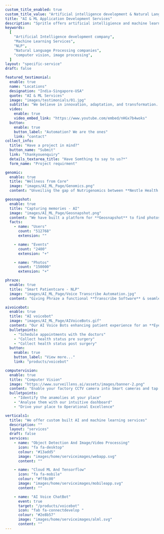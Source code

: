 ```yaml
---
custom_title_enabled: true
custom_title_value: "Artificial intelligence development & Natural Language Processing Companies"
title: "AI & ML Application Development Services"
description: "Spritle offers artificial intelligience and machine learning services such as NLP, voicebot services,computer vision,image processing & more advanced services."
keywords:
  [
    "Artificial Intelligence development company",
    "Machine Learning Services",
    "NLP",
    "Natural Language Processing companies",
    "computer vision, image processing",
  ]
layout: "specific-service"
draft: false

featured_testimonial:
  enable: true
  name: "Locations"
  designation: "India-Singapore-USA"
  quote: "AI & ML Services"
  image: "images/testimonials/01.jpg"
  subtitle: "We believe in innovation, adaptation, and transformation. With our AI and ML-based expertise, we help you take your business to the next level. <br/> <br/> Not only that, we have a decade of experience in working with Enterprise, Startup, and Life Science Research companies helping them to bridge the gap between smart solutions and AI Implementations."
  video:
    enable: true
    video_embed_link: "https://www.youtube.com/embed/nHGx7b4woks"
  button:
    enable: true
    button_label: "Automation? We are the ones"
    link: "contact"
collect_info:
  title: "Have a project in mind?"
  button_name: "Submit"
  link: "thankyouenquiry"
  details_textarea_title: "Have Somthing to say to us?*"
  form_name: "Project requirment"

genomic:
  enable: true
  title: "Wellness from Core"
  image: "images/AI_ML_Page/Genomics.png"
  content: "Unveiling the gap of Nutrigenomics between **Nestle Health Science** and patients to deliver future healthcare by using our **Smart   AI-based Supplement Suggestion** System."

geosnapshot:
  enable: true
  title: "Capturing memories - AI"
  image: "images/AI_ML_Page/Geosnapshot.png"
  content: "We have built a platform for **Geosnapshot** to find photos quickly and easily using Powerful AI technology enabling participants to find all of their photos real quick and  download."
  facts:
    - name: "Users"
      count: "512768"
      extension: ""

    - name: "Events"
      count: "2400"
      extension: "+"

    - name: "Photos"
      count: "150000"
      extension: "+"

phraze:
  enable: true
  title: "Smart Patientcare - NLP"
  image: "images/AI_ML_Page/Voice Transcribe Automation.jpg"
  content: "Giving Phraze a functional **Transcribe Software** & seamless experience partnered with **Natural Language Processing & Speech Recognition** that help Practitioners connect better with Patients "

aivoicebot:
  enable: true
  title: "AI voicebot"
  image: "images/AI_ML_Page/AIVoiceBots.gif"
  content: "Our AI Voice Bots enhancing patient experience for an **Eye Hospital in Singapore** by initiating Human-like conversation via calls to"
  bulletpoints:
    - "Schedule appointments with the doctors"
    - "Collect health status pre surgery"
    - "Collect health status post surgery"
  button:
    enable: true
    button_label: "View more..."
    link: "products/voicebot"

computervision:
  enable: true
  title: "Computer Vision"
  image: "https://www.surveillens.ai/assets/images/banner-2.png"
  content: "Enable your factory CCTV camera into Smart cameras and tap the fullest potential of your floor! <br> We are transforming the way Factories operate through AI"
  bulletpoints:
    - "Identify the anamolies at your place"
    - "Analyse them with our intuitive dashboard"
    - "Drive your place to Operational Excellence"

verticals1:
  title: "We offer custom built AI and machine learning services"
  description: ""
  layout: "services"
  draft: false
  services:
    - name: "Object Detection And Image/Video Processing"
      icon: "fa fa-desktop"
      colour: "#13add5"
      image: "images/home/serviceimages/webapp.svg"
      content: ""

    - name: "Cloud ML And Tensorflow"
      icon: "fa fa-mobile"
      colour: "#ff8c00"
      image: "images/home/serviceimages/mobileapp.svg"
      content: ""

    - name: "AI Voice ChatBot"
      event: true
      target: "/products/voicebot"
      icon: "fab fa-connectdevelop "
      colour: "#2e8b57"
      image: "images/home/serviceimages/alml.svg"
      content: ""
---
```

